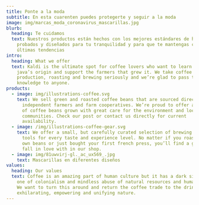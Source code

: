 ```yaml
---
title: Ponte a la moda
subtitle: En esta cuarenten puedes protegerte y seguir a la moda
image: img/marcas_moda_coronavirus_mascarillas.jpg
blurb:
  heading: Te cuidamos
  text: Nuestros productos están hechos con los mejores estándares de higiene,
    probados y diseñados para tu tranquilidad y para que te mantengas con las
    últimas tendencias
intro:
  heading: What we offer
  text: Kaldi is the ultimate spot for coffee lovers who want to learn about their
    java’s origin and support the farmers that grew it. We take coffee
    production, roasting and brewing seriously and we’re glad to pass that
    knowledge to anyone.
products:
  - image: img/illustrations-coffee.svg
    text: We sell green and roasted coffee beans that are sourced directly from
      independent farmers and farm cooperatives. We’re proud to offer a variety
      of coffee beans grown with great care for the environment and local
      communities. Check our post or contact us directly for current
      availability.
  - image: /img/illustrations-coffee-gear.svg
    text: We offer a small, but carefully curated selection of brewing gear and
      tools for every taste and experience level. No matter if you roast your
      own beans or just bought your first french press, you’ll find a gadget to
      fall in love with in our shop.
  - image: img/81uwvirj-gl._ac_ux569_.jpg
    text: Mascarillas en diferentes diseños
values:
  heading: Our values
  text: Coffee is an amazing part of human culture but it has a dark side too –
    one of colonialism and mindless abuse of natural resources and human lives.
    We want to turn this around and return the coffee trade to the drink’s
    exhilarating, empowering and unifying nature.
---
```

